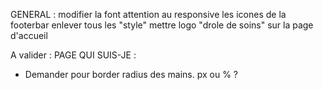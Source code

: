 GENERAL :
    modifier la font
    attention au responsive
    les icones de la footerbar
    enlever tous les "style"
    mettre logo "drole de soins" sur la page d'accueil

A valider :
PAGE QUI SUIS-JE :
- Demander pour border radius des mains. px ou % ?
